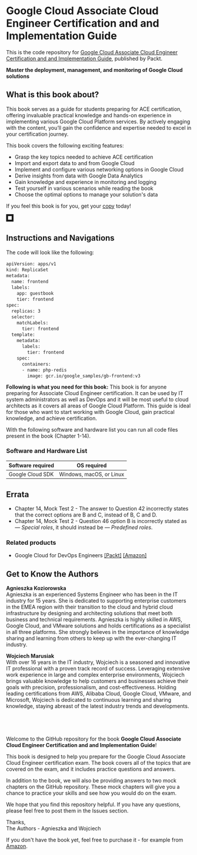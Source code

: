 # Google Cloud Associate Cloud Engineer Certification and and Implementation Guide

<a href="https://www.packtpub.com/product/google-cloud-associate-cloud-engineer-certification-and-implementation-guide/9781803232713?utm_source=github&utm_medium=repository&utm_campaign=9781803232713"><img src="https://content.packt.com/B18851/cover_image_small.jpg" alt="" height="256px" align="right"></a>

This is the code repository for [Google Cloud Associate Cloud Engineer Certification and and Implementation Guide](https://www.packtpub.com/product/google-cloud-associate-cloud-engineer-certification-and-implementation-guide/9781803232713?utm_source=github&utm_medium=repository&utm_campaign=9781803232713), published by Packt.

**Master the deployment, management, and monitoring of Google Cloud solutions**

## What is this book about?
This book serves as a guide for students preparing for ACE certification, offering invaluable practical knowledge and hands-on experience in implementing various Google Cloud Platform services. By actively engaging with the content, you’ll gain the confidence and expertise needed to excel in your certification journey.

This book covers the following exciting features:
* Grasp the key topics needed to achieve ACE certification
* Import and export data to and from Google Cloud
* Implement and configure various networking options in Google Cloud
* Derive insights from data with Google Data Analytics
* Gain knowledge and experience in monitoring and logging
* Test yourself in various scenarios while reading the book
* Choose the optimal options to manage your solution's data

If you feel this book is for you, get your [copy](https://www.amazon.com/dp/1803232714) today!

<a href="https://www.packtpub.com/?utm_source=github&utm_medium=banner&utm_campaign=GitHubBanner"><img src="https://raw.githubusercontent.com/PacktPublishing/GitHub/master/GitHub.png" 
alt="https://www.packtpub.com/" border="5" /></a>

## Instructions and Navigations

The code will look like the following:
```
apiVersion: apps/v1
kind: ReplicaSet
metadata:
  name: frontend
  labels:
    app: guestbook
    tier: frontend
spec:
  replicas: 3
  selector:
    matchLabels:
      tier: frontend
  template:
    metadata:
      labels:
        tier: frontend
    spec:
      containers:
      - name: php-redis
        image: gcr.io/google_samples/gb-frontend:v3
```

**Following is what you need for this book:**
This book is for anyone preparing for Associate Cloud Engineer certification. It can be used by IT system administrators as well as DevOps and it will be most useful to cloud architects as it covers all areas of Google Cloud Platform. This guide is ideal for those who want to start working with Google Cloud, gain practical knowledge, and achieve certification.

With the following software and hardware list you can run all code files present in the book (Chapter 1-14).
### Software and Hardware List
| Software required | OS required |
| ------------------------------------ | ----------------------------------- |
| Google Cloud SDK | Windows, macOS, or Linux |

## Errata
* Chapter 14, Mock Test 2 - The answer to Question 42 incorrectly states that the correct options are B and C, instead of B, C and D.
* Chapter 14, Mock Test 2 - Question 46 option B is incorrectly stated as — _Special roles_, it should instead be — _Predefined roles_.

### Related products
* Google Cloud for DevOps Engineers [[Packt]](https://www.packtpub.com/product/google-cloud-for-devops-engineers/9781839218019?utm_source=github&utm_medium=repository&utm_campaign=9781839218019) [[Amazon]](https://www.amazon.com/dp/1839218010)

## Get to Know the Authors

**Agnieszka Koziorowska**<br>
Agnieszka is an experienced Systems Engineer who has been in the IT industry for 15 years. She is dedicated to supporting enterprise customers in the EMEA region with their transition to the cloud and hybrid cloud infrastructure by designing and architecting solutions that meet both business and technical requirements. Agnieszka is highly skilled in AWS, Google Cloud, and VMware solutions and holds certifications as a specialist in all three platforms. She strongly believes in the importance of knowledge sharing and learning from others to keep up with the ever-changing IT industry.

**Wojciech Marusiak**<br>
With over 16 years in the IT industry, Wojciech is a seasoned and innovative IT professional with a proven track record of success. Leveraging extensive work experience in large and complex enterprise environments, Wojciech brings valuable knowledge to help customers and businesses achieve their goals with precision, professionalism, and cost-effectiveness. Holding leading certifications from AWS, Alibaba Cloud, Google Cloud, VMware, and Microsoft, Wojciech is dedicated to continuous learning and sharing knowledge, staying abreast of the latest industry trends and developments.

## <br>

Welcome to the GitHub repository for the book **Google Cloud Associate Cloud Engineer Certification and and Implementation Guide**!

This book is designed to help you prepare for the Google Cloud Associate Cloud Engineer certification exam. The book covers all of the topics that are covered on the exam, and it includes practice questions and answers.

In addition to the book, we will also be providing answers to two mock chapters on the GitHub repository. These mock chapters will give you a chance to practice your skills and see how you would do on the exam.

We hope that you find this repository helpful. If you have any questions, please feel free to post them in the Issues section.

Thanks,<br>
The Authors - Agnieszka and Wojciech


If you don't have the book yet, feel free to purchase it - for example from [Amazon](https://www.amazon.com/dp/1803232714).
